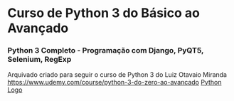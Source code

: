 # Curso de Python 3 do Básico ao Avançado
### Python 3 Completo - Programação com Django, PyQT5, Selenium, RegExp

Arquivado criado para seguir o curso de Python 3 do Luiz Otavaio Miranda
https://www.udemy.com/course/python-3-do-zero-ao-avancado
[Python Logo](./logo.png)
